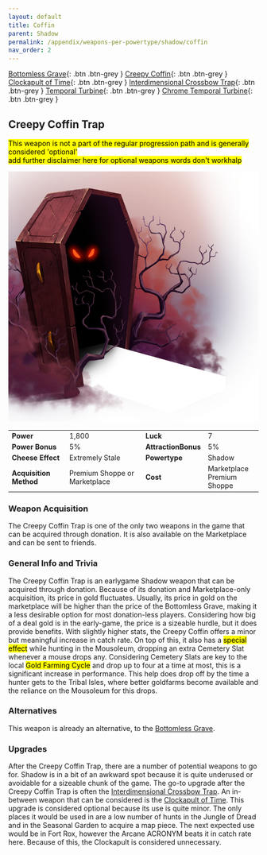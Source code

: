 ```yaml
---
layout: default
title: Coffin
parent: Shadow
permalink: /appendix/weapons-per-powertype/shadow/coffin
nav_order: 2
---
```

<span class="fs-1">[Bottomless Grave](/appendix/weapons-per-powertype/shadow/bg){: .btn .btn-grey } </span><span class="fs-1"> [Creepy Coffin](/appendix/weapons-per-powertype/shadow/coffin){: .btn .btn-grey } </span><span class="fs-1"> [Clockapult of Time](/appendix/weapons-per-powertype/shadow/cot){: .btn .btn-grey } </span><span class="fs-1"> [Interdimensional Crossbow Trap](/appendix/weapons-per-powertype/shadow/idct){: .btn .btn-grey } </span><span class="fs-1"> [Temporal Turbine](/appendix/weapons-per-powertype/shadow/tt){: .btn .btn-grey } </span><span class="fs-1"> [Chrome Temporal Turbine](/appendix/weapons-per-powertype/shadow/ctt){: .btn .btn-grey } </span>

## Creepy Coffin Trap
<mark> This weapon is not a part of the regular progression path and is generally considered 'optional'</mark>  
<mark>add further disclaimer here for optional weapons words don't workhalp</mark>

<img src="/assets/images/cc.png" alt="Creepy Coffin Trap's Image" width="600">

|||||
|---|---|---|---|
| __Power__ 	| 1,800 	| __Luck__ 	| 7 	|
| __Power Bonus__ 	| 5% 	|__AttractionBonus__ 	| 5% 	|
| __Cheese Effect__ 	| Extremely Stale	| __Powertype__ 	| Shadow 	|
| __Acquisition Method__ 	| Premium Shoppe or Marketplace 	| __Cost__ 	| Marketplace <br> Premium Shoppe 	|

### Weapon Acquisition
The Creepy Coffin Trap is one of the only two weapons in the game that can be acquired through donation. It is also available on the Marketplace and can be sent to friends.

### General Info and Trivia
The Creepy Coffin Trap is an earlygame Shadow weapon that can be acquired through donation. Because of its donation and Marketplace-only acquisition, its price in gold fluctuates. Usually, its price in gold on the marketplace will be higher than the price of the Bottomless Grave, making it a less desirable option for most donation-less players. Considering how big of a deal gold is in the early-game, the price is a sizeable hurdle, but it does provide benefits.
With slightly higher stats, the Creepy Coffin offers a minor but meaningful increase in catch rate. On top of this, it also has a <mark>special effect</mark> while hunting in the Mousoleum, dropping an extra Cemetery Slat whenever a mouse drops any. Considering Cemetery Slats are key to the local <mark>Gold Farming Cycle</mark> and drop up to four at a time at most, this is a significant increase in performance. This help does drop off by the time a hunter gets to the Tribal Isles, where better goldfarms become available and the reliance on the Mousoleum for this drops.

### Alternatives
This weapon is already an alternative, to the [Bottomless Grave](/appendix/weapons-per-powertype/shadow/bg).
### Upgrades
After the Creepy Coffin Trap, there are a number of potential weapons to go for. Shadow is in a bit of an awkward spot because it is quite underused or avoidable for a sizeable chunk of the game. The go-to upgrade after the Creepy Coffin Trap is often the [Interdimensional Crossbow Trap](/appendix/weapons-per-powertype/shadow/IDCT).
An in-between weapon that can be considered is the [Clockapult of Time](/appendix/weapons-per-powertype/shadow/CoT). This upgrade is considered optional because its use is quite minor. The only places it would be used in are a low number of hunts in the Jungle of Dread and in the Seasonal Garden to acquire a map piece. The next expected use would be in Fort Rox, however the Arcane ACRONYM beats it in catch rate here. Because of this, the Clockapult is considered unnecessary.
